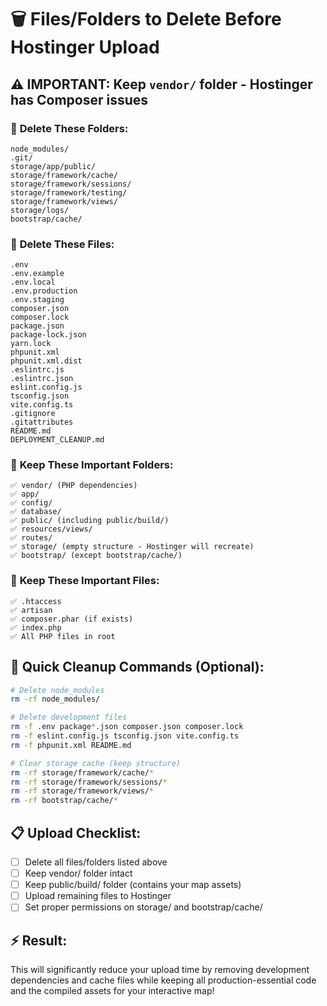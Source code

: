 # 🗑️ Files/Folders to Delete Before Hostinger Upload

## ⚠️ **IMPORTANT:** Keep `vendor/` folder - Hostinger has Composer issues

### 📁 **Delete These Folders:**
```
node_modules/
.git/
storage/app/public/
storage/framework/cache/
storage/framework/sessions/
storage/framework/testing/
storage/framework/views/
storage/logs/
bootstrap/cache/
```

### 📄 **Delete These Files:**
```
.env
.env.example
.env.local
.env.production
.env.staging
composer.json
composer.lock
package.json
package-lock.json
yarn.lock
phpunit.xml
phpunit.xml.dist
.eslintrc.js
.eslintrc.json
eslint.config.js
tsconfig.json
vite.config.ts
.gitignore
.gitattributes
README.md
DEPLOYMENT_CLEANUP.md
```

### 📁 **Keep These Important Folders:**
```
✅ vendor/ (PHP dependencies)
✅ app/
✅ config/
✅ database/
✅ public/ (including public/build/)
✅ resources/views/
✅ routes/
✅ storage/ (empty structure - Hostinger will recreate)
✅ bootstrap/ (except bootstrap/cache/)
```

### 📄 **Keep These Important Files:**
```
✅ .htaccess
✅ artisan
✅ composer.phar (if exists)
✅ index.php
✅ All PHP files in root
```

## 🚀 **Quick Cleanup Commands (Optional):**
```bash
# Delete node_modules
rm -rf node_modules/

# Delete development files
rm -f .env package*.json composer.json composer.lock
rm -f eslint.config.js tsconfig.json vite.config.ts
rm -f phpunit.xml README.md

# Clear storage cache (keep structure)
rm -rf storage/framework/cache/*
rm -rf storage/framework/sessions/*
rm -rf storage/framework/views/*
rm -rf bootstrap/cache/*
```

## 📋 **Upload Checklist:**
- [ ] Delete all files/folders listed above
- [ ] Keep vendor/ folder intact
- [ ] Keep public/build/ folder (contains your map assets)
- [ ] Upload remaining files to Hostinger
- [ ] Set proper permissions on storage/ and bootstrap/cache/

## ⚡ **Result:**
This will significantly reduce your upload time by removing development dependencies and cache files while keeping all production-essential code and the compiled assets for your interactive map!
